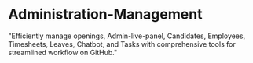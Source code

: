 # Administration-Management
 "Efficiently manage openings, Admin-live-panel, Candidates, Employees, Timesheets, Leaves, Chatbot, and Tasks with comprehensive tools for streamlined workflow on GitHub."
